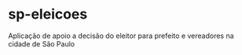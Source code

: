 # sp-eleicoes
Aplicação de apoio a decisão do eleitor para prefeito e vereadores na cidade de São Paulo
